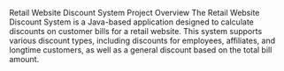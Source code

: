 Retail Website Discount System
Project Overview
The Retail Website Discount System is a Java-based application designed to calculate discounts on customer bills for a retail website. This system supports various discount types, including discounts for employees, affiliates, and longtime customers, as well as a general discount based on the total bill amount.
